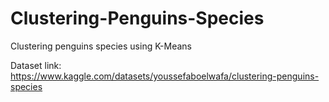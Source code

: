 # Clustering-Penguins-Species
Clustering penguins species using K-Means

Dataset link: https://www.kaggle.com/datasets/youssefaboelwafa/clustering-penguins-species
